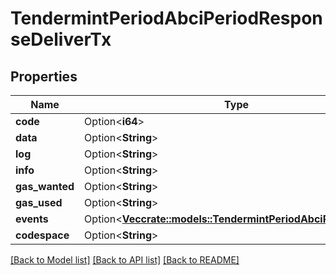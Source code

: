# TendermintPeriodAbciPeriodResponseDeliverTx

## Properties

Name | Type | Description | Notes
------------ | ------------- | ------------- | -------------
**code** | Option<**i64**> |  | [optional]
**data** | Option<**String**> |  | [optional]
**log** | Option<**String**> |  | [optional]
**info** | Option<**String**> |  | [optional]
**gas_wanted** | Option<**String**> |  | [optional]
**gas_used** | Option<**String**> |  | [optional]
**events** | Option<[**Vec<crate::models::TendermintPeriodAbciPeriodEvent>**](tendermint.abci.Event.md)> |  | [optional]
**codespace** | Option<**String**> |  | [optional]

[[Back to Model list]](../README.md#documentation-for-models) [[Back to API list]](../README.md#documentation-for-api-endpoints) [[Back to README]](../README.md)


